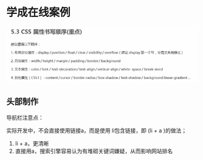 # 学成在线案例



![image-20220521192329445](学成在线案例.assets/image-20220521192329445.png)



## 头部制作

导航栏注意点：

实际开发中，不会直接使用链接a，而是使用 li包含链接，即 (li + a )的做法；

1. li + a，更清晰
2. 直接用a，搜索引擎容易认为有堆砌关键词嫌疑，从而影响网站排名





 